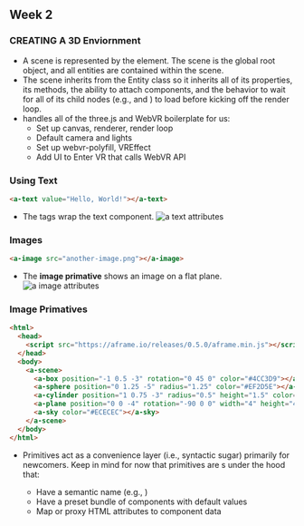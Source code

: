 ## Week 2

### CREATING A 3D Enviornment
* A scene is represented by the **<a-scene>** element. The scene is the global root object, and all entities are contained within the scene.
* The scene inherits from the Entity class so it inherits all of its properties, its methods, the ability to attach components, and the behavior to wait for all of its child nodes (e.g., <a-assets> and <a-entity>) to load before kicking off the render loop.
* **<a-scene>** handles all of the three.js and WebVR boilerplate for us:
    * Set up canvas, renderer, render loop
    * Default camera and lights
    * Set up webvr-polyfill, VREffect
    * Add UI to Enter VR that calls WebVR API


### Using Text

```html
<a-text value="Hello, World!"></a-text>
```

* The **<a-text>** tags wrap the text component.
![a text attributes](../img/atext.png)

### Images

```html
<a-image src="another-image.png"></a-image>
```

* The **image primative** shows an image on a flat plane.
![a image attributes](../img/aimage.png)


### Image Primatives

```html
<html>
  <head>
    <script src="https://aframe.io/releases/0.5.0/aframe.min.js"></script>
  </head>
  <body>
    <a-scene>
      <a-box position="-1 0.5 -3" rotation="0 45 0" color="#4CC3D9"></a-box>
      <a-sphere position="0 1.25 -5" radius="1.25" color="#EF2D5E"></a-sphere>
      <a-cylinder position="1 0.75 -3" radius="0.5" height="1.5" color="#FFC65D"></a-cylinder>
      <a-plane position="0 0 -4" rotation="-90 0 0" width="4" height="4" color="#7BC8A4"></a-plane>
      <a-sky color="#ECECEC"></a-sky>
    </a-scene>
  </body>
</html>
```

* Primitives act as a convenience layer (i.e., syntactic sugar) primarily for newcomers. Keep in mind for now that primitives are <a-entity>s under the hood that:
    * Have a semantic name (e.g., <a-box>)
    * Have a preset bundle of components with default values
    * Map or proxy HTML attributes to component data


